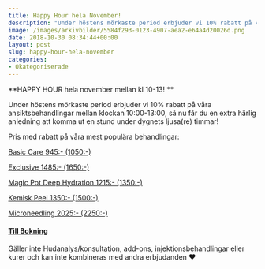 ```yaml
---
title: Happy Hour hela November!
description: "Under höstens mörkaste period erbjuder vi 10% rabatt på våra ansiktsbehandlingar"
image: /images/arkivbilder/5584f293-0123-4907-aea2-e64a4d20026d.png
date: 2018-10-30 08:34:44+00:00
layout: post
slug: happy-hour-hela-november
categories:
- Okategoriserade
---
```

**HAPPY HOUR hela november mellan kl 10-13! **

Under höstens mörkaste period erbjuder vi 10% rabatt på våra ansiktsbehandlingar mellan klockan 10:00-13:00, så nu får du en extra härlig anledning att komma ut en stund under dygnets ljusa(re) timmar! 

Pris med rabatt på våra mest populära behandlingar:

[Basic Care 945:- (1050:-)](http://pipershudvard.com/ansiktsbehandlingar-cliniccare/)

[Exclusive 1485:- (1650:-)](http://pipershudvard.com/ansiktsbehandlingar-cliniccare/)

[Magic Pot Deep Hydration 1215:- (1350:-)](http://pipershudvard.com/ansiktsbehandlingar-magic-pot/)

[Kemisk Peel 1350:- (1500:-)](http://pipershudvard.com/kemisk-peel/)

[Microneedling 2025:- (2250:-)](http://pipershudvard.com/microneedling/)


#### [Till Bokning](http://pipershudvard.com/kontakta-oss/)


Gäller inte Hudanalys/konsultation, add-ons, injektionsbehandlingar eller kurer och kan inte kombineras med andra erbjudanden ❤️
